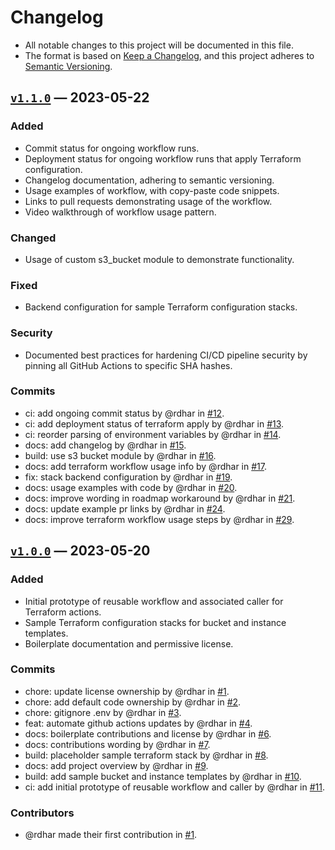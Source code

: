 # Changelog

- All notable changes to this project will be documented in this file.
- The format is based on [Keep a Changelog](https://keepachangelog.com/), and this project adheres to [Semantic Versioning](https://semver.org).

## [`v1.1.0`](https://github.com/rdhar/terraform-with-comments/compare/v1.0.0...v1.1.0) — 2023-05-22

### Added

- Commit status for ongoing workflow runs.
- Deployment status for ongoing workflow runs that apply Terraform configuration.
- Changelog documentation, adhering to semantic versioning.
- Usage examples of workflow, with copy-paste code snippets.
- Links to pull requests demonstrating usage of the workflow.
- Video walkthrough of workflow usage pattern.

### Changed

- Usage of custom s3_bucket module to demonstrate functionality.

### Fixed

- Backend configuration for sample Terraform configuration stacks.

### Security

- Documented best practices for hardening CI/CD pipeline security by pinning all GitHub Actions to specific SHA hashes.

### Commits

- ci: add ongoing commit status by @rdhar in [#12](https://github.com/rdhar/terraform-with-comments/pull/12).
- ci: add deployment status of terraform apply by @rdhar in [#13](https://github.com/rdhar/terraform-with-comments/pull/13).
- ci: reorder parsing of environment variables by @rdhar in [#14](https://github.com/rdhar/terraform-with-comments/pull/14).
- docs: add changelog by @rdhar in [#15](https://github.com/rdhar/terraform-with-comments/pull/15).
- build: use s3 bucket module by @rdhar in [#16](https://github.com/rdhar/terraform-with-comments/pull/16).
- docs: add terraform workflow usage info by @rdhar in [#17](https://github.com/rdhar/terraform-with-comments/pull/17).
- fix: stack backend configuration by @rdhar in [#19](https://github.com/rdhar/terraform-with-comments/pull/19).
- docs: usage examples with code by @rdhar in [#20](https://github.com/rdhar/terraform-with-comments/pull/20).
- docs: improve wording in roadmap workaround by @rdhar in [#21](https://github.com/rdhar/terraform-with-comments/pull/21).
- docs: update example pr links by @rdhar in [#24](https://github.com/rdhar/terraform-with-comments/pull/24).
- docs: improve terraform workflow usage steps by @rdhar in [#29](https://github.com/rdhar/terraform-with-comments/pull/29).

## [`v1.0.0`](https://github.com/rdhar/terraform-with-comments/commits/v1.0.0) — 2023-05-20

### Added

- Initial prototype of reusable workflow and associated caller for Terraform actions.
- Sample Terraform configuration stacks for bucket and instance templates.
- Boilerplate documentation and permissive license.

### Commits

- chore: update license ownership by @rdhar in [#1](https://github.com/rdhar/terraform-with-comments/pull/1).
- chore: add default code ownership by @rdhar in [#2](https://github.com/rdhar/terraform-with-comments/pull/2).
- chore: gitignore .env by @rdhar in [#3](https://github.com/rdhar/terraform-with-comments/pull/3).
- feat: automate github actions updates by @rdhar in [#4](https://github.com/rdhar/terraform-with-comments/pull/4).
- docs: boilerplate contributions and license by @rdhar in [#6](https://github.com/rdhar/terraform-with-comments/pull/6).
- docs: contributions wording by @rdhar in [#7](https://github.com/rdhar/terraform-with-comments/pull/7).
- build: placeholder sample terraform stack by @rdhar in [#8](https://github.com/rdhar/terraform-with-comments/pull/8).
- docs: add project overview by @rdhar in [#9](https://github.com/rdhar/terraform-with-comments/pull/9).
- build: add sample bucket and instance templates by @rdhar in [#10](https://github.com/rdhar/terraform-with-comments/pull/10).
- ci: add initial prototype of reusable workflow and caller by @rdhar in [#11](https://github.com/rdhar/terraform-with-comments/pull/11).

### Contributors

- @rdhar made their first contribution in [#1](https://github.com/rdhar/terraform-with-comments/pull/1).
